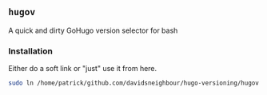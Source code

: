 ## `hugov`

A quick and dirty GoHugo version selector for bash

### Installation

Either do a soft link or "just" use it from here.

```bash
sudo ln /home/patrick/github.com/davidsneighbour/hugo-versioning/hugov /usr/local/bin/
```
